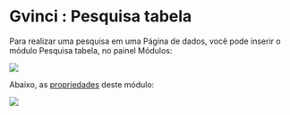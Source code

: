 # Gvinci : Pesquisa tabela

Para realizar uma pesquisa em uma Página de dados, você pode inserir o módulo Pesquisa tabela, no painel Módulos:

![](http://www.gvinci.com.br/manual/8_053.png)

Abaixo, as [propriedades](http://www.gvinci.com.br/manual/propriedades_do_construtor_de__2.htm) deste módulo:

![](http://www.gvinci.com.br/manual/8_069.png)

